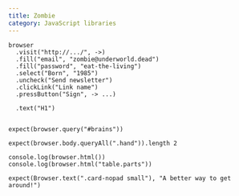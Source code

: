 ```yaml
---
title: Zombie
category: JavaScript libraries
---
```



    browser
      .visit("http://.../", ->)
      .fill("email", "zombie@underworld.dead")
      .fill("password", "eat-the-living")
      .select("Born", "1985")
      .uncheck("Send newsletter")
      .clickLink("Link name")
      .pressButton("Sign", -> ...)

      .text("H1")


    expect(browser.query("#brains"))

    expect(browser.body.queryAll(".hand")).length 2

    console.log(browser.html())
    console.log(browser.html("table.parts"))

    expect(Browser.text(".card-nopad small"), "A better way to get around!")
